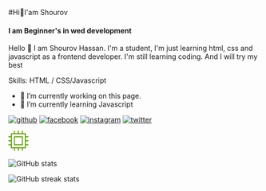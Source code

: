 #Hi👋I'am Shourov
#### I am Beginner's in wed development 
Hello 👋 I am Shourov Hassan. I'm a student, I'm just learning html, css and javascript as a frontend developer. I'm still learning coding. And I will try my best

Skills:  HTML / CSS/Javascript 

- 🔭 I’m currently working on this page. 
- 🌱 I’m currently learning Javascript  


[<img src='https://cdn.jsdelivr.net/npm/simple-icons@3.0.1/icons/github.svg' alt='github' height='40'>](https://github.com/Shourov09)  [<img src='https://cdn.jsdelivr.net/npm/simple-icons@3.0.1/icons/facebook.svg' alt='facebook' height='40'>](https://www.facebook.com/https://www.facebook.com/profile.php?id=100085254790469&mibextid=ZbWKwL)  [<img src='https://cdn.jsdelivr.net/npm/simple-icons@3.0.1/icons/instagram.svg' alt='instagram' height='40'>](https://www.instagram.com/https://www.instagram.com/shourov_hassan__?igsh=YzljYTk1ODg3Zg==/)  [<img src='https://cdn.jsdelivr.net/npm/simple-icons@3.0.1/icons/twitter.svg' alt='twitter' height='40'>](https://twitter.com/@Shourov754525)  

<a href='https://docs.github.com/en/developers'><img src='https://raw.githubusercontent.com/acervenky/animated-github-badges/master/assets/devbadge.gif' width='40' height='40'></a> 

![GitHub stats](https://github-readme-stats.vercel.app/api?username=Shourov09&show_icons=true)  

![GitHub streak stats](https://streak-stats.demolab.com/?user=Shourov09)  





